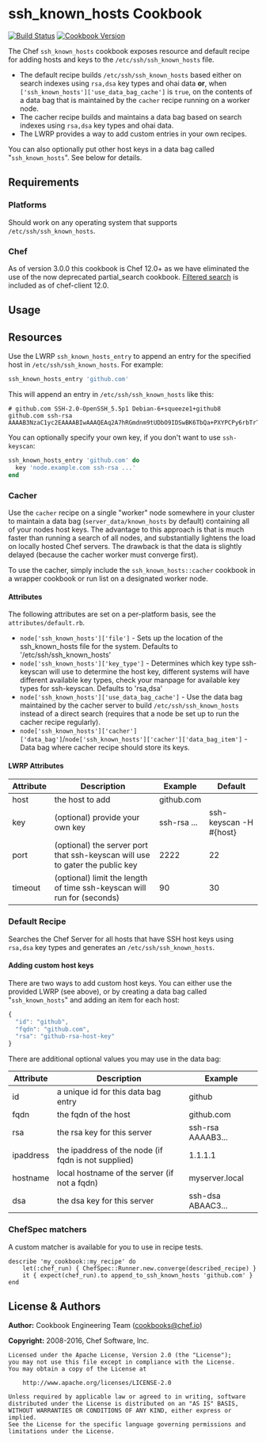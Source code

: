 ssh_known_hosts Cookbook
========================

[![Build Status](https://travis-ci.org/chef-cookbooks/ssh_known_hosts.svg?branch=master)](http://travis-ci.org/chef-cookbooks/ssh_known_hosts)
[![Cookbook Version](https://img.shields.io/cookbook/v/ssh_known_hosts.svg)](https://supermarket.chef.io/cookbooks/ssh_known_hosts)

The Chef `ssh_known_hosts` cookbook exposes resource and default recipe for adding hosts and keys to the `/etc/ssh/ssh_known_hosts` file.

- The default recipe builds `/etc/ssh/ssh_known_hosts` based either on search indexes using `rsa,dsa` key types and ohai data **or**, when `['ssh_known_hosts']['use_data_bag_cache']` is `true`, on the contents of a data bag that is maintained by the `cacher` recipe running on a worker node.
- The cacher recipe builds and maintains a data bag based on search indexes using `rsa,dsa` key types and ohai data.
- The LWRP provides a way to add custom entries in your own recipes.

You can also optionally put other host keys in a data bag called "`ssh_known_hosts`". See below for details.


## Requirements

### Platforms

Should work on any operating system that supports `/etc/ssh/ssh_known_hosts`.

### Chef

As of version 3.0.0 this cookbook is Chef 12.0+ as we have eliminated the use of the now deprecated partial_search cookbook. [Filtered search](https://docs.chef.io/chef_search.html) is included as of chef-client 12.0.


## Usage

## Resources

Use the LWRP `ssh_known_hosts_entry` to append an entry for the specified host in `/etc/ssh/ssh_known_hosts`. For example:

```ruby
ssh_known_hosts_entry 'github.com'
```

This will append an entry in `/etc/ssh/ssh_known_hosts` like this:

```text
# github.com SSH-2.0-OpenSSH_5.5p1 Debian-6+squeeze1+github8
github.com ssh-rsa AAAAB3NzaC1yc2EAAAABIwAAAQEAq2A7hRGmdnm9tUDbO9IDSwBK6TbQa+PXYPCPy6rbTrTtw7PHkccKrpp0yVhp5HdEIcKr6pLlVDBfOLX9QUsyCOV0wzfjIJNlGEYsdlLJizHhbn2mUjvSAHQqZETYP81eFzLQNnPHt4EVVUh7VfDESU84KezmD5QlWpXLmvU31/yMf+Se8xhHTvKSCZIFImWwoG6mbUoWf9nzpIoaSjB+weqqUUmpaaasXVal72J+UX2B+2RPW3RcT0eOzQgqlJL3RKrTJvdsjE3JEAvGq3lGHSZXy28G3skua2SmVi/w4yCE6gbODqnTWlg7+wC604ydGXA8VJiS5ap43JXiUFFAaQ==
```

You can optionally specify your own key, if you don't want to use `ssh-keyscan`:

```ruby
ssh_known_hosts_entry 'github.com' do
  key 'node.example.com ssh-rsa ...'
end
```

### Cacher

Use the `cacher` recipe on a single "worker" node somewhere in your cluster to maintain a data bag (`server_data/known_hosts` by default) containing all of your nodes host keys.  The advantage to this approach is that is much faster than running a search of all nodes, and substantially lightens the load on locally hosted Chef servers.  The drawback is that the data is slightly delayed (because the cacher worker must converge first).

To use the cacher, simply include the `ssh_known_hosts::cacher` cookbook in a wrapper cookbook or run list on a designated worker node.

#### Attributes

The following attributes are set on a per-platform basis, see the `attributes/default.rb`.

* `node['ssh_known_hosts']['file']` - Sets up the location of the ssh_known_hosts file for the system. 
  Defaults to '/etc/ssh/ssh_known_hosts'
* `node['ssh_known_hosts']['key_type']` - Determines which key type ssh-keyscan will use to determine the 
  host key, different systems will have different available key types, check your manpage for available 
  key types for ssh-keyscan. Defaults to 'rsa,dsa'
* `node['ssh_known_hosts']['use_data_bag_cache']` - Use the data bag maintained by the cacher server to build `/etc/ssh/ssh_known_hosts` instead of a direct search (requires that a node be set up to run the cacher recipe regularly).
* `node['ssh_known_hosts']['cacher']['data_bag']`/`node['ssh_known_hosts']['cacher']['data_bag_item']` - Data bag where cacher recipe should store its keys.

#### LWRP Attributes

| Attribute | Description                                                                  | Example       | Default                |
|-----------|------------------------------------------------------------------------------|---------------|------------------------|
| host      | the host to add                                                              | github.com    |                        |
| key       | (optional) provide your own key                                              | ssh-rsa ...   | ssh-keyscan -H #{host} |
| port      | (optional) the server port that ssh-keyscan will use to gater the public key | 2222          | 22                     |
| timeout   | (optional) limit the length of time ssh-keyscan will run for  (seconds)      | 90            | 30                     |

### Default Recipe

Searches the Chef Server for all hosts that have SSH host keys using `rsa,dsa` key types and generates an `/etc/ssh/ssh_known_hosts`.

#### Adding custom host keys

There are two ways to add custom host keys. You can either use the provided LWRP (see above), or by creating a data bag called "`ssh_known_hosts`" and adding an item for each host:

```javascript
{
  "id": "github",
  "fqdn": "github.com",
  "rsa": "github-rsa-host-key"
}
```

There are additional optional values you may use in the data bag:


| Attribute | Description                                         | Example           |
|-----------|-----------------------------------------------------|-------------------|
| id        | a unique id for this data bag entry                 | github            |
| fqdn      | the fqdn of the host                                | github.com        |
| rsa       | the rsa key for this server                         | ssh-rsa AAAAB3... |
| ipaddress | the ipaddress of the node (if fqdn is not supplied) | 1.1.1.1           |
| hostname  | local hostname of the server (if not a fqdn)        | myserver.local    |
| dsa       | the dsa key for this server                         | ssh-dsa ABAAC3... |

### ChefSpec matchers

A custom matcher is available for you to use in recipe tests.

``` 
describe 'my_cookbook::my_recipe' do
	let(:chef_run) { ChefSpec::Runner.new.converge(described_recipe) }
	it { expect(chef_run).to append_to_ssh_known_hosts 'github.com' }
end
```


License & Authors
-----------------

**Author:** Cookbook Engineering Team (<cookbooks@chef.io>)

**Copyright:** 2008-2016, Chef Software, Inc.

```
Licensed under the Apache License, Version 2.0 (the "License");
you may not use this file except in compliance with the License.
You may obtain a copy of the License at

    http://www.apache.org/licenses/LICENSE-2.0

Unless required by applicable law or agreed to in writing, software
distributed under the License is distributed on an "AS IS" BASIS,
WITHOUT WARRANTIES OR CONDITIONS OF ANY KIND, either express or implied.
See the License for the specific language governing permissions and
limitations under the License.
```

